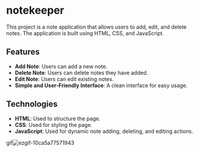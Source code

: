 # notekeeper


This project is a note application that allows users to add, edit, and delete notes. The application is built using HTML, CSS, and JavaScript.

## Features

- **Add Note**: Users can add a new note.
- **Delete Note**: Users can delete notes they have added.
- **Edit Note**: Users can edit existing notes.
- **Simple and User-Friendly Interface**: A clean interface for easy usage.

## Technologies

- **HTML**: Used to structure the page.
- **CSS**: Used for styling the page.
- **JavaScript**: Used for dynamic note adding, deleting, and editing actions.

gif![ezgif-10ca5a77571943](https://github.com/user-attachments/assets/76aebdb7-78e8-493b-9483-078af5a454ac)

